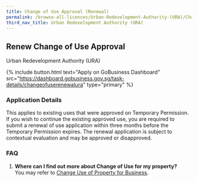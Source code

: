 ```yaml
---
title: Change of Use Approval (Renewal)
permalink: /browse-all-licences/Urban-Redevelopment-Authority-(URA)/Change-of-Use-Approval-(Renewal)
third_nav_title: Urban Redevelopment Authority (URA)
---
```


## Renew Change of Use Approval

Urban Redevelopment Authority (URA)

{% include button.html text="Apply on GoBusiness Dashboard" src="https://dashboard.gobusiness.gov.sg/task-details/changeofuserenewalura" type="primary" %}

<H3>Application Details</H3>

<p>This applies to existing uses that were approved on Temporary Permission. If you wish to continue the existing approved use, you are required to submit a renewal of use application within three months before the Temporary Permission expires. The renewal application is subject to contextual evaluation and may be approved or disapproved.</p>
<h3>FAQ</h3>
<ol>
<li><strong>Where can I find out more about Change of Use for my property?<br></strong>You may refer to <a href="https://www.ura.gov.sg/Corporate/Property/Business/Change-Use-of-Property-for-Business" target="_blank" rel="noopener">Change Use of Property for Business</a>.</li>
</ol>

